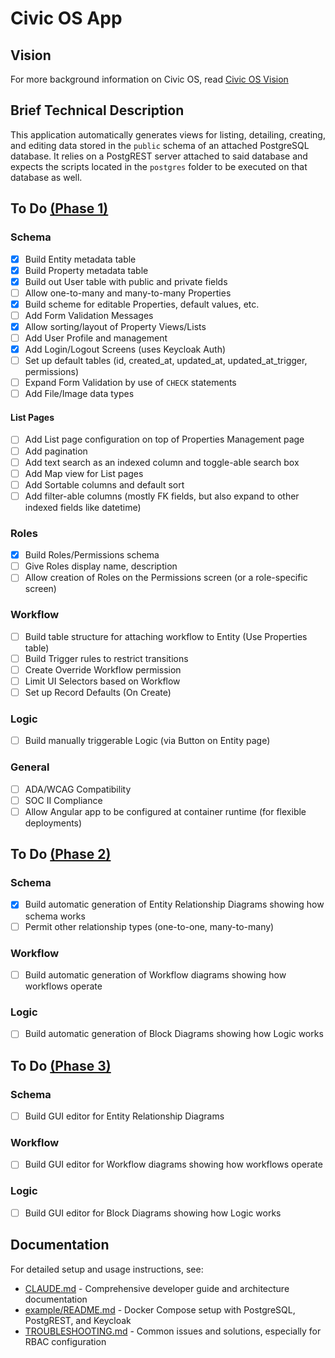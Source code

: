 # Civic OS App
## Vision
For more background information on Civic OS, read [Civic OS Vision](https://github.com/civic-os/vision)
## Brief Technical Description
This application automatically generates views for listing, detailing, creating, and editing data stored in the `public` schema of an attached PostgreSQL database. It relies on a PostgREST server attached to said database and expects the scripts located in the `postgres` folder to be executed on that database as well.
## To Do [(Phase 1)](https://github.com/civic-os/vision#phase-1-development-tools)
### Schema
- [x] Build Entity metadata table
- [x] Build Property metadata table
- [x] Build out User table with public and private fields
- [ ] Allow one-to-many and many-to-many Properties
- [x] Build scheme for editable Properties, default values, etc.
- [ ] Add Form Validation Messages
- [x] Allow sorting/layout of Property Views/Lists
- [ ] Add User Profile and management
- [x] Add Login/Logout Screens (uses Keycloak Auth)
- [ ] Set up default tables (id, created_at, updated_at, updated_at_trigger, permissions)
- [ ] Expand Form Validation by use of `CHECK` statements
- [ ] Add File/Image data types
#### List Pages
- [ ] Add List page configuration on top of Properties Management page
- [ ] Add pagination
- [ ] Add text search as an indexed column and toggle-able search box
- [ ] Add Map view for List pages
- [ ] Add Sortable columns and default sort
- [ ] Add filter-able columns (mostly FK fields, but also expand to other indexed fields like datetime)
### Roles
- [x] Build Roles/Permissions schema
- [ ] Give Roles display name, description
- [ ] Allow creation of Roles on the Permissions screen (or a role-specific screen)
### Workflow
- [ ] Build table structure for attaching workflow to Entity (Use Properties table)
- [ ] Build Trigger rules to restrict transitions
- [ ] Create Override Workflow permission
- [ ] Limit UI Selectors based on Workflow
- [ ] Set up Record Defaults (On Create)
### Logic
- [ ] Build manually triggerable Logic (via Button on Entity page)
### General
- [ ] ADA/WCAG Compatibility
- [ ] SOC II Compliance
- [ ] Allow Angular app to be configured at container runtime (for flexible deployments)

## To Do [(Phase 2)](https://github.com/civic-os/vision#phase-2-introspection-tools)
### Schema
- [x] Build automatic generation of Entity Relationship Diagrams showing how schema works
- [ ] Permit other relationship types (one-to-one, many-to-many)
### Workflow
- [ ] Build automatic generation of Workflow diagrams showing how workflows operate
### Logic
- [ ] Build automatic generation of Block Diagrams showing how Logic works

## To Do [(Phase 3)](https://github.com/civic-os/vision#phase-3-graphical-editing-tools)
### Schema
- [ ] Build GUI editor for Entity Relationship Diagrams
### Workflow
- [ ] Build GUI editor for Workflow diagrams showing how workflows operate
### Logic
- [ ] Build GUI editor for Block Diagrams showing how Logic works

## Documentation
For detailed setup and usage instructions, see:
- [CLAUDE.md](./CLAUDE.md) - Comprehensive developer guide and architecture documentation
- [example/README.md](./example/README.md) - Docker Compose setup with PostgreSQL, PostgREST, and Keycloak
- [TROUBLESHOOTING.md](./TROUBLESHOOTING.md) - Common issues and solutions, especially for RBAC configuration